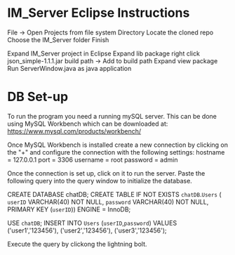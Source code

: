 # IM_Server Eclipse Instructions

File -> Open Projects from file system
Directory
Locate the cloned repo
Choose the IM_Server folder
Finish

Expand IM_Server project in Eclipse
Expand lib package
right click json_simple-1.1.1.jar
build path -> Add to build path
Expand view package
Run ServerWindow.java as java application


# DB Set-up

To run the program you need a running mySQL server.
This can be done using MySQL Workbench which can be downloaded at:
https://www.mysql.com/products/workbench/

Once MySQL Workbench is installed create a new connection by clicking on the "+" and configure the connection with the following settings: 
	hostname = 127.0.0.1
	port = 3306
	username = root
	password = admin

Once the connection is set up, click on it to run the server.
Paste the following query into the query window to initialize the database.

CREATE DATABASE chatDB;
CREATE TABLE IF NOT EXISTS `chatDB`.`Users` (
  `userID` VARCHAR(40) NOT NULL,
  `password` VARCHAR(40) NOT NULL,
  PRIMARY KEY (`userID`))
ENGINE = InnoDB;

USE `chatDB`;
INSERT INTO `Users` (`userID`,`password`) VALUES 
('user1','123456'),
('user2','123456'),
('user3','123456');

Execute the query by clickong the lightning bolt. 